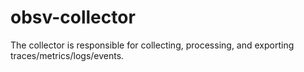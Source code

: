 # obsv-collector

The collector is responsible for collecting, processing, and exporting traces/metrics/logs/events.
